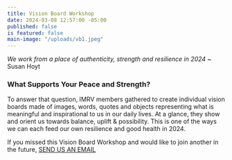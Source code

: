 ```yaml
---
title: Vision Board Workshop
date: 2024-03-08 12:57:00 -05:00
published: false
is featured: false
main-image: "/uploads/vb1.jpeg"
---
```


*We work from a place of authenticity, strength and resilience in 2024*
~ Susan Hoyt

### What Supports Your Peace and Strength?

To answer that question, IMRV members gathered to create individual vision boards made of images, words, quotes and objects representing what is meaningful and inspirational to us in our daily lives.   At a glance, they show and orient us towards balance, uplift & possibility. This is one of the ways we can each feed our own resilience and good health in 2024.

If you missed this Vision Board Workshop and would like to join another in the future,  <a class="nav-link" href="mailto:indivisiblemrv@gmail.com">SEND US AN EMAIL</a>

